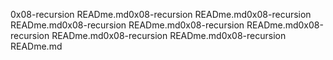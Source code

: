 0x08-recursion READme.md0x08-recursion READme.md0x08-recursion READme.md0x08-recursion READme.md0x08-recursion READme.md0x08-recursion READme.md0x08-recursion READme.md0x08-recursion READme.md
